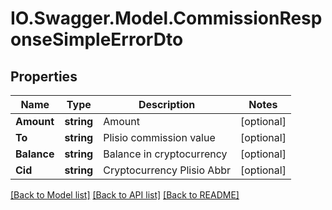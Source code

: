 # IO.Swagger.Model.CommissionResponseSimpleErrorDto
## Properties

Name | Type | Description | Notes
------------ | ------------- | ------------- | -------------
**Amount** | **string** | Amount | [optional] 
**To** | **string** | Plisio commission value | [optional] 
**Balance** | **string** | Balance in cryptocurrency | [optional] 
**Cid** | **string** | Cryptocurrency Plisio Abbr | [optional] 

[[Back to Model list]](../README.md#documentation-for-models) [[Back to API list]](../README.md#documentation-for-api-endpoints) [[Back to README]](../README.md)

